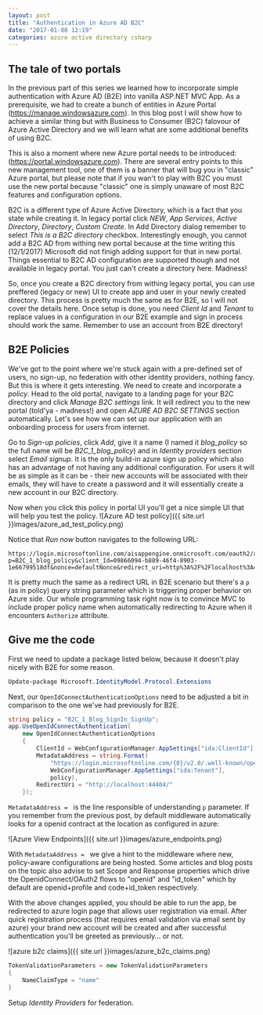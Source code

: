 ```yaml
---
layout: post
title: "Authentication in Azure AD B2C"
date: "2017-01-08 12:19"
categories: azure active directory csharp
---
```


## The tale of two portals

In the previous part of this series we learned how to incorporate simple authentication with Azure AD (B2E) into vanilla ASP.NET MVC App. As a prerequisite, we had to create a bunch of entities in Azure Portal (https://manage.windowsazure.com). In this blog post I will show how to achieve a similar thing but with Business to Consumer (B2C) falovour of Azure Active Directory and we will learn what are some additional benefits of using B2C.

This is also a moment where new Azure portal needs to be introduced: (https://portal.windowsazure.com). There are several entry points to this new management tool, one of them is a banner that will bug you in "classic" Azure portal, but please note that if you wan't to play with B2C you must use the new portal because "classic" one is simply unaware of most B2C features and configuration options.

B2C is a different type of Azure Active Directory, which is a fact that you state while creating it. In legacy portal click _NEW_, _App Services_, _Active Directory_, _Directory_, _Custom Create_. In Add Directory dialog remember to select _This is a B2C directory_ checkbox. Interestingly enough, you cannot add a B2C AD from withing new portal because at the time writing this (12/1/2017) Microsoft did not finigh adding support for that in new portal. Things essential to B2C AD configuration are supported though and not available in legacy portal. You just can't create a directory here. Madness!

So, once you create a B2C directory from withing legacy portal, you can use preffered (legacy or new) UI to create app and user in your newly created directory. This process is pretty much the same as for B2E, so I will not cover the details here. Once setup is done, you need _Client Id_ and _Tenant_ to replace values in a configuration in our B2E example and sign in process should work the same. Remember to use an account from B2E directory!

## B2E Policies

We've got to the point where we're stuck again with a pre-defined set of users, no sign-up, no federation with other identity providers, nothing fancy. But this is where it gets interesting. We need to create and incorporate a _policy_. Head to the old portal, navigate to a landing page for your B2C directory and click _Manage B2C settings_ link. It will redirect you to the new portal (told'ya - madness!) and open _AZURE AD B2C SETTINGS_ section automatically. Let's see how we can set up our application with an onboarding process for users from internet.

Go to _Sign-up policies_, click _Add_, give it a name (I named it _blog_policy_ so the full name will be _B2C_1_blog_policy_) and in _Identity providers_ section select _Email signup_. It is the only build-in azure sign up policy which also has an advantage of not having any additional configuration. For users it will be as simple as it can be - their new accounts will be associated with their emails, they will have to create a password and it will essentially create a new account in our B2C directory.

Now when you click this policy in portal UI you'll get a nice simple UI that will help you test the policy.
![Azure AD test policy]({{ site.url }}images/azure_ad_test_policy.png)

Notice that _Run now_ button navigates to the following URL:

```
https://login.microsoftonline.com/aisappengine.onmicrosoft.com/oauth2/authorize?p=B2C_1_blog_policy&client_Id=09866094-b889-46f4-8903-1e66799518df&nonce=defaultNonce&redirect_uri=http%3A%2F%2Flocalhost%3A44404%2F&scope=openid&response_type=id_token&prompt=login
```
It is pretty much the same as a redirect URL in B2E scenario but there's a `p` (as in policy) query string parameter which is triggering proper behavior on Azure side. Our whole programming task right now is to convince MVC to include proper policy name when automatically redirecting to Azure when it encounters `Authorize` attribute.

## Give me the code

First we need to update a package listed below, because it doesn't play nicely with B2E for some reason.

```powershell
Update-package Microsoft.IdentityModel.Protocol.Extensions
```

Next, our `OpenIdConnectAuthenticationOptions` need to be adjusted a bit in comparison to the one we've had previously for B2E.

```csharp
string policy = "B2C_1_Blog_SignIn_SignUp";
app.UseOpenIdConnectAuthentication(
    new OpenIdConnectAuthenticationOptions
    {
        ClientId = WebConfigurationManager.AppSettings["ida:ClientId"],
        MetadataAddress = string.Format(
            "https://login.microsoftonline.com/{0}/v2.0/.well-known/openid-configuration?p={1}",
            WebConfigurationManager.AppSettings["ida:Tenant"],
            policy),
        RedirectUri = "http://localhost:44404/"
    });
```

`MetadataAddress = ` is the line responsible of understanding `p` parameter. If you remember from the previous post, by default middleware automatically looks for a openid contract at the location as configured in azure:

![Azure View Endpoints]({{ site.url }}images/azure_endpoints.png)

With `MetadataAddress = ` we give a hint to the middleware where new, policy-aware configurations are being hosted.
Some articles and blog posts on the topic also advise to set Scope and Response properties which drive the OpenidConnect/OAuth2 flows to "openid" and "id_token" which by default are openid+profile and code+id_token respectively.

With the above changes applied, you should be able to run the app, be redirected to azure login page that allows user registration via email. After quick registration process (that requires email validation via email sent by azure) your brand new account will be created and after successful authentication you'll be greeted as previously... or not.

![azure b2c claims]({{ site.url }}images/azure_b2c_claims.png)

```csharp
TokenValidationParameters = new TokenValidationParameters
{
    NameClaimType = "name"
}
```

Setup _Identity Providers_ for federation.

